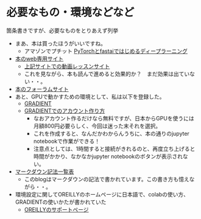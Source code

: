 # 必要なもの・環境などなど
  
  
箇条書きですが、必要なものをとりあえず列挙

* まあ、本は買ったほうがいいですね。
  * アマゾンでプチット [PyTorchとfastaiではじめるディープラーニング](https://www.amazon.co.jp/PyTorch%E3%81%A8fastai%E3%81%A7%E3%81%AF%E3%81%98%E3%82%81%E3%82%8B%E3%83%87%E3%82%A3%E3%83%BC%E3%83%97%E3%83%A9%E3%83%BC%E3%83%8B%E3%83%B3%E3%82%B0-%E2%80%95%E3%82%A8%E3%83%B3%E3%82%B8%E3%83%8B%E3%82%A2%E3%81%AE%E3%81%9F%E3%82%81%E3%81%AEAI%E3%82%A2%E3%83%97%E3%83%AA%E3%82%B1%E3%83%BC%E3%82%B7%E3%83%A7%E3%83%B3%E9%96%8B%E7%99%BA-Jeremy-Howard/dp/4873119421/ref=sr_1_1?__mk_ja_JP=%E3%82%AB%E3%82%BF%E3%82%AB%E3%83%8A&dchild=1&keywords=fastai&qid=1625885987&sr=8-1)
* [本のweb専用サイト](https://book.fast.ai/)
  * [上記サイトでの動画レッスンサイト](https://course.fast.ai/videos/?lesson=1)
  * これを見ながら、本も読んで進めると効果的か？　まだ効果は出ていない・・。
* [本のフォーラムサイト](https://forums.fast.ai/)
* あと、GPUで動かすための環境として、私は以下を登録した。
  * [GRADIENT](https://console.paperspace.com/signup?gradient=true)
  * [GRADIENTでのアカウント作り方](https://course.fast.ai/start_gradient)
    * なおアカウント作るだけなら無料ですが、日本からGPUを使うには月額800円必要らしく、今回は迷った末それを選択。
    * これを作成すると、なんだかわからんうちに、本の通りのjupyter notebookで作業ができる！
    * 注意点としては、1時間すると接続がきれるのと、再度立ち上げると時間がかかり、なかなかjupyter notebookのボタンが表示されない。
* [マークダウン記法一覧表](https://qiita.com/kamorits/items/6f342da395ad57468ae3)
  * このblogはマークダウンの記法で書かれています。この書き方も憶えながら・・。 
* 環境設定に関してOREILLYのホームページに日本語で、colabの使い方、GRADIENTの使いかたが書かれていた
  * [OREILLYのサポートページ](https://oreilly-japan.github.io/fastai_book_jp/)
